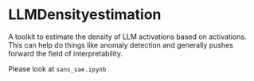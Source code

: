 # LLMDensityestimation
A toolkit to estimate the density of LLM activations based on activations. This can help do things like anomaly detection and generally pushes forward the field of interpretability.

Please look at `sans_sae.ipynb`